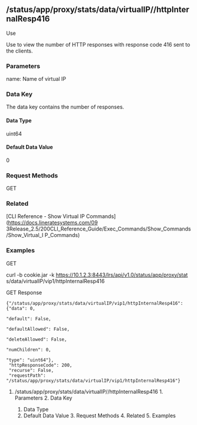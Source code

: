 ## /status/app/proxy/stats/data/virtualIP/<name>/httpInternalResp416

Use

Use to view the number of HTTP responses with response code 416 sent to the
clients.

### Parameters

name: Name of virtual IP

### Data Key

The data key contains the number of responses.

#### Data Type

uint64

#### Default Data Value

0

### Request Methods

GET

### Related

[CLI Reference - Show Virtual IP Commands](https://docs.lineratesystems.com/09
3Release_2.5/200CLI_Reference_Guide/Exec_Commands/Show_Commands/Show_Virtual_I
P_Commands)

### Examples

GET

curl -b cookie.jar -k https://10.1.2.3:8443/lrs/api/v1.0/status/app/proxy/stat
s/data/virtualIP/vip1/httpInternalResp416

GET Response

    
    {"/status/app/proxy/stats/data/virtualIP/vip1/httpInternalResp416": {"data": 0,
                                                                            "default": False,
                                                                            "defaultAllowed": False,
                                                                            "deleteAllowed": False,
                                                                            "numChildren": 0,
                                                                            "type": "uint64"},
     "httpResponseCode": 200,
     "recurse": False,
     "requestPath": "/status/app/proxy/stats/data/virtualIP/vip1/httpInternalResp416"}
    

  1. /status/app/proxy/stats/data/virtualIP/<name>/httpInternalResp416
    1. Parameters
    2. Data Key
      1. Data Type
      2. Default Data Value
    3. Request Methods
    4. Related
    5. Examples

